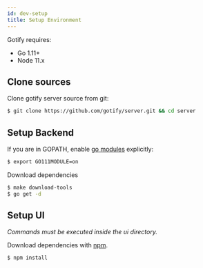 ```yaml
---
id: dev-setup
title: Setup Environment
---
```


Gotify requires:

- Go 1.11+
- Node 11.x

## Clone sources

Clone gotify server source from git:

```bash
$ git clone https://github.com/gotify/server.git && cd server
```

## Setup Backend

If you are in GOPATH, enable [go modules](https://github.com/golang/go/wiki/Modules) explicitly:

```bash
$ export GO111MODULE=on
```

Download dependencies

```bash
$ make download-tools
$ go get -d
```

## Setup UI

_Commands must be executed inside the ui directory._

Download dependencies with [npm](https://github.com/npm/npm).

```bash
$ npm install
```
